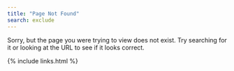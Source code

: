 ```yaml
---
title: "Page Not Found"
search: exclude
---  
```


Sorry, but the page you were trying to view does not exist. Try searching for it or looking at the URL to see if it looks correct.

{% include links.html %}
